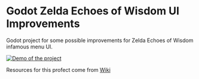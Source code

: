 # Godot Zelda Echoes of Wisdom UI Improvements

Godot project for some possible improvements for Zelda Echoes of Wisdom infamous menu UI.

[![Demo of the project](https://img.youtube.com/vi/TbaFsNWK_-s/0.jpg)](https://www.youtube.com/watch?v=TbaFsNWK_-s)

Resources for this profect come from [Wiki](https://zelda.fandom.com/)
